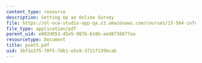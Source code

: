 ```yaml
---
content_type: resource
description: Setting Up an Online Survey
file: https://ol-ocw-studio-app-qa.s3.amazonaws.com/courses/15-564-information-technology-i-spring-2003/3bf1e1f578f57db1e5c83721f239bcab_pset5.pdf
file_type: application/pdf
parent_uid: e002d053-d5e5-987b-610b-aed8738877aa
resourcetype: Document
title: pset5.pdf
uid: 3bf1e1f5-78f5-7db1-e5c8-3721f239bcab
---
```

